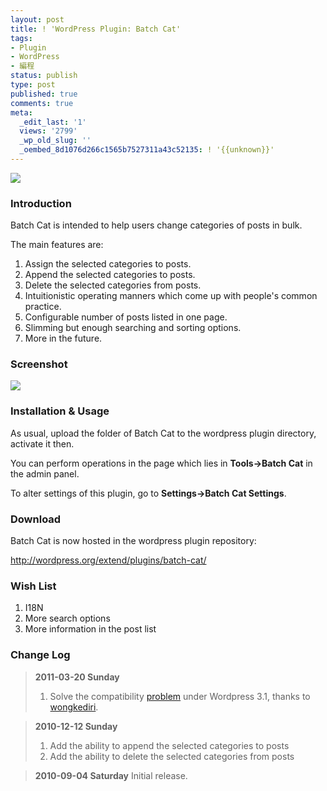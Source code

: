```yaml
---
layout: post
title: ! 'WordPress Plugin: Batch Cat'
tags:
- Plugin
- WordPress
- 編程
status: publish
type: post
published: true
comments: true
meta:
  _edit_last: '1'
  views: '2799'
  _wp_old_slug: ''
  _oembed_8d1076d266c1565b7527311a43c52135: ! '{{unknown}}'
---
```

<a href="http://picasaweb.google.com/lh/photo/bqYPszwt0P7OI9snKxv3WA?feat=embedwebsite"><img src="http://lh3.ggpht.com/_ceUJ_lBTHzc/TIIMnE-09dI/AAAAAAAABdk/q_hDtyXJozo/s800/wp-batch-cat.png" /></a>

<h3>Introduction</h3>

Batch Cat is intended to help users change categories of posts in bulk.

The main features are:

<ol>
	<li>Assign the selected categories to posts.</li>
	<li>Append the selected categories to posts.</li>
	<li>Delete the selected categories from posts.</li>
    <li>Intuitionistic operating manners which come up with people's common practice.</li>
    <li>Configurable number of posts listed in one page.</li>
    <li>Slimming but enough searching and sorting options.</li>
    <li>More in the future.</li>
</ol>

<h3>Screenshot</h3>

<a href="http://picasaweb.google.com/lh/photo/HbcUjNJ5wuK_XtIUxw1GWw?feat=embedwebsite"><img src="http://lh3.ggpht.com/_ceUJ_lBTHzc/TIIK1-R9vDI/AAAAAAAABdc/18irrESzXok/s400/wordpress_plugin-batch_cat.png" /></a>

<h3>Installation & Usage</h3>

As usual, upload the folder of Batch Cat to the wordpress plugin directory, activate it then.

You can perform operations in the page which lies in <b>Tools->Batch Cat</b> in the admin panel.

To alter settings of this plugin, go to <b>Settings->Batch Cat Settings</b>.

<h3>Download</h3>

Batch Cat is now hosted in the wordpress plugin repository:

http://wordpress.org/extend/plugins/batch-cat/

<h3>Wish List</h3>

<ol>
<li>I18N</li>
<li>More search options</li>
<li>More information in the post list</li>
</ol>

<h3>Change Log</h3>

<blockquote>
<strong>2011-03-20 Sunday</strong>
<ol>
	<li>Solve the compatibility <a href="http://wordpress.org/support/topic/plugin-batch-cat-doesnt-work-for-31">problem</a> under Wordpress 3.1, thanks to <a href="http://coliq.wongkediri.com/batch-cat-wordpress-plugin-not-working-fixed.html">wongkediri</a>.</li>
</ol>
</blockquote>

<blockquote>
<strong>2010-12-12 Sunday</strong>
<ol>
	<li>Add the ability to append the selected categories to posts</li>
	<li>Add the ability to delete the selected categories from posts</li>
</ol>
</blockquote>

<blockquote>
<b>2010-09-04 Saturday</b>
Initial release.
</blockquote>
